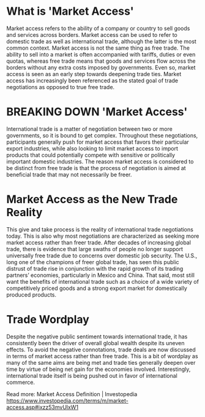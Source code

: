 # What is 'Market Access'
Market access refers to the ability of a company or country to sell goods and services across borders. Market access can be used to refer to domestic trade as well as international trade, although the latter is the most common context. Market access is not the same thing as free trade. The ability to sell into a market is often accompanied with tariffs, duties or even quotas, whereas free trade means that goods and services flow across the borders without any extra costs imposed by governments. Even so, market access is seen as an early step towards deepening trade ties. Market access has increasingly been referenced as the stated goal of trade negotiations as opposed to true free trade.

# BREAKING DOWN 'Market Access'
International trade is a matter of negotiation between two or more governments, so it is bound to get complex. Throughout these negotiations, participants generally push for market access that favors their particular export industries, while also looking to limit market access to import products that could potentially compete with sensitive or politically important domestic industries. The reason market access is considered to be distinct from free trade is that the process of negotiation is aimed at beneficial trade that may not necessarily be freer.

# Market Access as the New Trade Reality
This give and take process is the reality of international trade negotiations today. This is also why most negotiations are characterized as seeking more market access rather than freer trade. After decades of increasing global trade, there is evidence that large swaths of people no longer support universally free trade due to concerns over domestic job security. The U.S., long one of the champions of freer global trade, has seen this public distrust of trade rise in conjunction with the rapid growth of its trading partners’ economies, particularly in Mexico and China. That said, most still want the benefits of international trade such as a choice of a wide variety of competitively priced goods and a strong export market for domestically produced products.

# Trade Wordplay
Despite the negative public sentiment towards international trade, it has consistently been the driver of overall global wealth despite its uneven effects. To avoid the negative connotations, trade deals are now discussed in terms of market access rather than free trade. This is a bit of wordplay as many of the same aims are being met and trade ties generally deepen over time by virtue of being net gain for the economies involved. Interestingly, international trade itself is being pushed out in favor of international commerce.

Read more: Market Access Definition | Investopedia https://www.investopedia.com/terms/m/market-access.asp#ixzz53mvUlxW1
